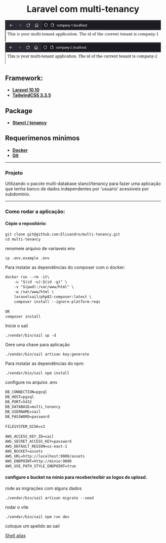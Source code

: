 <center>
    <h1>Laravel com multi-tenancy</h1>
</center>
<div>
    <img src="./public/print-application.png" />
    <img src="./public/print-application2.png" />
</div>

## Framework:

- [**Laravel 10.10**](https://laravel.com/)
- [**TailwindCSS 3.3.5**](https://tailwindcss.com/)

## Package

- [**Stancl / tenancy**](https://tenancyforlaravel.com/)


## Requerimenos minimos

- [**Docker**](https://docs.docker.com/engine/install/)
- [**Git**](https://git-scm.com/)


<hr>

### Projeto

Utilizando o pacote multi-database stancl/tenancy para fazer uma aplicação que tenha banco de dados independentes por 'usuario' acessiveis por subdominio.
<hr>

### Como rodar a aplicação:

#### Cópie o repositório:

```
git clone git@github.com:Elivandro/multi-tenancy.git
cd multi-tenancy
```

renomeie arquivo de variaveis env

```
cp .env.example .env
```

Para instalar as dependências do composer com o docker:

```
docker run --rm -it\
    -u "$(id -u):$(id -g)" \
    -v "$(pwd):/var/www/html" \
    -w /var/www/html \
    laravelsail/php82-composer:latest \
    composer install --ignore-platform-reqs

OR
composer install
```

Inicie o sail
```
./vendor/bin/sail up -d
```

Gere uma chave para aplicação

```
./vendor/bin/sail artisan key:generate
```

Para instalar as dependências do npm:
```
./vendor/bin/sail npm install
```

configure no arquivo .env

```
DB_CONNECTION=pgsql
DB_HOST=pgsql
DB_PORT=5432
DB_DATABASE=multi_tenancy
DB_USERNAME=sail
DB_PASSWORD=password

FILESYSTEM_DISK=s3

AWS_ACCESS_KEY_ID=sail
AWS_SECRET_ACCESS_KEY=password
AWS_DEFAULT_REGION=us-east-1
AWS_BUCKET=assets
AWS_URL=http://localhost:9000/assets
AWS_ENDPOINT=http://minio:9000
AWS_USE_PATH_STYLE_ENDPOINT=true

```

#### configure o bucket na minio para receber/exibir as logos do upload.

rode as migrações com alguns dados

```
./vendor/bin/sail artisan migrate --seed

```

rodar o vite

```
./vendor/bin/sail npm run dev
```

coloque um apelido ao sail

[Shell alias](https://laravel.com/docs/10.x/sail#configuring-a-shell-alias)